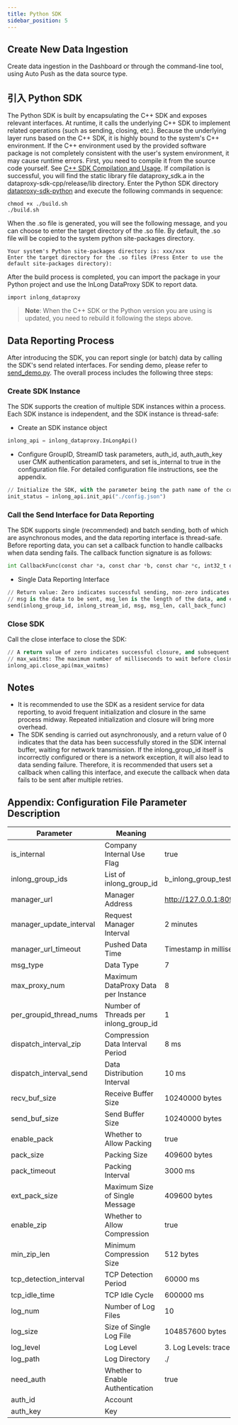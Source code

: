 ```yaml
---
title: Python SDK
sidebar_position: 5
---
```


## Create New Data Ingestion
Create data ingestion in the Dashboard or through the command-line tool, using Auto Push as the data source type.

## 引入 Python SDK
The Python SDK is built by encapsulating the C++ SDK and exposes relevant interfaces. At runtime, it calls the underlying C++ SDK to implement related operations (such as sending, closing, etc.).
Because the underlying layer runs based on the C++ SDK, it is highly bound to the system's C++ environment. If the C++ environment used by the provided software package is not completely consistent with the user's system environment, it may cause runtime errors.
First, you need to compile it from the source code yourself. See [C++ SDK Compilation and Usage](https://github.com/apache/inlong/tree/master/inlong-sdk/dataproxy-sdk-twins/dataproxy-sdk-cpp).
If compilation is successful, you will find the static library file dataproxy_sdk.a in the dataproxy-sdk-cpp/release/lib directory.
Enter the Python SDK directory [dataproxy-sdk-python](https://github.com/apache/inlong/tree/master/inlong-sdk/dataproxy-sdk-twins/dataproxy-sdk-python) and execute the following commands in sequence:
```shell
chmod +x ./build.sh
./build.sh
```
When the .so file is generated, you will see the following message, and you can choose to enter the target directory of the .so file. By default, the .so file will be copied to the system python site-packages directory.
```shell
Your system's Python site-packages directory is: xxx/xxx
Enter the target directory for the .so files (Press Enter to use the default site-packages directory):
```
After the build process is completed, you can import the package in your Python project and use the InLong DataProxy SDK to report data.
```shell
import inlong_dataproxy
```
> **Note**: When the C++ SDK or the Python version you are using is updated, you need to rebuild it following the steps above.

## Data Reporting Process
After introducing the SDK, you can report single (or batch) data by calling the SDK's send related interfaces. For sending demo, please refer to [send_demo.py](https://github.com/apache/inlong/tree/master/inlong-sdk/dataproxy-sdk-twins/dataproxy-sdk-python/demo). The overall process includes the following three steps:

### Create SDK Instance

The SDK supports the creation of multiple SDK instances within a process. Each SDK instance is independent, and the SDK instance is thread-safe:
- Create an SDK instance object

```python
inlong_api = inlong_dataproxy.InLongApi()
```
- Configure GroupID, StreamID task parameters, auth_id, auth_auth_key user CMK authentication parameters, and set is_internal to true in the configuration file. For detailed configuration file instructions, see the appendix.

```python
// Initialize the SDK, with the parameter being the path name of the configuration file; a return value of zero indicates successful initialization.
init_status = inlong_api.init_api("./config.json")
```
### Call the Send Interface for Data Reporting

The SDK supports single (recommended) and batch sending, both of which are asynchronous modes, and the data reporting interface is thread-safe. Before reporting data, you can set a callback function to handle callbacks when data sending fails. The callback function signature is as follows:
```python
int CallbackFunc(const char *a, const char *b, const char *c, int32_t d, const int64_t e, const char *f)
```
- Single Data Reporting Interface

```python
// Return value: Zero indicates successful sending, non-zero indicates failure. For specific exception return values, please refer to SDKInvalidResult in tc_api.h of the C++ SDK.
// msg is the data to be sent, msg_len is the length of the data, and call_back_func is the callback function (which can be set to None).
send(inlong_group_id, inlong_stream_id, msg, msg_len, call_back_func)
```
### Close SDK

Call the close interface to close the SDK:
```python
// A return value of zero indicates successful closure, and subsequent data reporting will not be possible.
// max_waitms: The maximum number of milliseconds to wait before closing the SDK, waiting for the internal data sending of the SDK to complete.
inlong_api.close_api(max_waitms)
```
## Notes

- It is recommended to use the SDK as a resident service for data reporting, to avoid frequent initialization and closure in the same process midway. Repeated initialization and closure will bring more overhead.
- The SDK sending is carried out asynchronously, and a return value of 0 indicates that the data has been successfully stored in the SDK internal buffer, waiting for network transmission. If the inlong_group_id itself is incorrectly configured or there is a network exception, it will also lead to data sending failure. Therefore, it is recommended that users set a callback when calling this interface, and execute the callback when data fails to be sent after multiple retries.

## Appendix: Configuration File Parameter Description
|Parameter |Meaning |Default Value |
|----------|---------------------|------------------------------------------------------------------|
|is_internal |Company Internal Use Flag |true |
|inlong_group_ids |List of inlong_group_id |b_inlong_group_test_01, b_inlong_group_test_02 |
|manager_url |Manager Address |http://127.0.0.1:8099/inlong/manager/openapi/dataproxy/getIpList |
|manager_update_interval |Request Manager Interval |2 minutes |
|manager_url_timeout |Pushed Data Time |Timestamp in milliseconds |
|msg_type |Data Type |7 |
|max_proxy_num |Maximum DataProxy Data per Instance |8 |
|per_groupid_thread_nums |Number of Threads per inlong_group_id |1 |
|dispatch_interval_zip |Compression Data Interval Period |8 ms |
|dispatch_interval_send |Data Distribution Interval |10 ms |
|recv_buf_size |Receive Buffer Size |10240000 bytes |
|send_buf_size |Send Buffer Size |10240000 bytes |
|enable_pack |Whether to Allow Packing |true |
|pack_size |Packing Size |409600 bytes |
|pack_timeout |Packing Interval |3000 ms |
|ext_pack_size |Maximum Size of Single Message |409600 bytes |
|enable_zip |Whether to Allow Compression |true |
|min_zip_len |Minimum Compression Size |512 bytes |
|tcp_detection_interval |TCP Detection Period |60000 ms |
|tcp_idle_time |TCP Idle Cycle |600000 ms |
|log_num |Number of Log Files |10 |
|log_size |Size of Single Log File |104857600 bytes |
|log_level |Log Level |3. Log Levels: trace(4)>debug(3)>info(2)>warn(1)>error(0) |
|log_path |Log Directory |./ |
|need_auth |Whether to Enable Authentication |true |
|auth_id |Account | |
|auth_key |Key | |